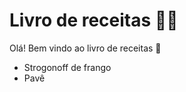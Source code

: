 # Livro de receitas :man_cook:

Olá! Bem vindo ao livro de receitas :wave:

* Strogonoff de frango
* Pavê

